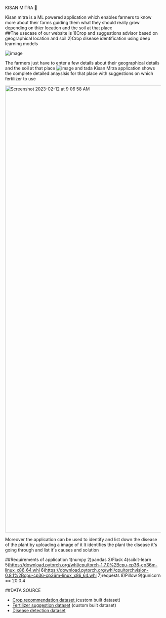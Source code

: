 
KISAN MITRA 🤝

Kisan mitra is a ML powered application which enables farmers to know more about their farms guiding them what they should really grow depending on thier location and the soil at that place
<br>
##The usecase of our website is 
1)Crop and suggestions advisor based on geographical location and soil
2)Crop disease identification using deep learning models


![image](https://user-images.githubusercontent.com/89967721/218291543-2dd6245c-d84c-4d23-929e-7ca83cd868da.png)

The farmers just have to enter a few details about their geographical details and the soil at that place 
![image](https://user-images.githubusercontent.com/89967721/218291562-9b0c74b9-43c0-4ac3-918a-a23bb92bc276.png)
and tada Kisan Mitra application shows the complete detailed anayslsis for that place with suggestions on which fertilizer to use

<img width="1440" alt="Screenshot 2023-02-12 at 9 06 58 AM" src="https://user-images.githubusercontent.com/89967721/218291608-1dd1394d-a1cd-472a-aa4b-e0340af738a7.png">

Moreover the application can be used to identify and list down the disease of the plant by uploading a image of it 
It identifies the plant the disease it's going through and list it's causes and solution




##Requirements of application
1)numpy
2)pandas
3)Flask
4)scikit-learn
5)https://download.pytorch.org/whl/cpu/torch-1.7.0%2Bcpu-cp36-cp36m-linux_x86_64.whl
6)https://download.pytorch.org/whl/cpu/torchvision-0.8.1%2Bcpu-cp36-cp36m-linux_x86_64.whl
7)requests
8)Pillow
9)gunicorn == 20.0.4

##DATA SOURCE 
- [Crop recommendation dataset ](https://www.kaggle.com/atharvaingle/crop-recommendation-dataset) (custom built dataset)
- [Fertilizer suggestion dataset](https://github.com/Gladiator07/Harvestify/blob/master/Data-processed/fertilizer.csv) (custom built dataset)
- [Disease detection dataset](https://www.kaggle.com/vipoooool/new-plant-diseases-dataset)




